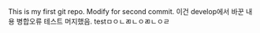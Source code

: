 This is my first git repo.
Modify for second commit.
이건 develop에서 바꾼 내용 병합오류 테스트 머지했음.
testㅁㅇㄴㄻㄴㅇㄻㄴㅇㄹ
